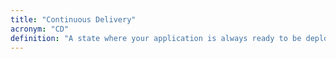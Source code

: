 ```yaml
---
title: "Continuous Delivery"
acronym: "CD"
definition: "A state where your application is always ready to be deployed. A manual step is required to actually deploy the application."
---
```

